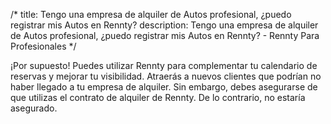 /*title: Tengo una empresa de alquiler de Autos profesional, ¿puedo registrar mis Autos en Rennty?description: Tengo una empresa de alquiler de Autos profesional, ¿puedo registrar mis Autos en Rennty? - Rennty Para Profesionales*/¡Por supuesto! Puedes utilizar Rennty para complementar tu calendario de reservas y mejorar tu visibilidad. Atraerás a nuevos clientes que podrían no haber llegado a tu empresa de alquiler. Sin embargo, debes asegurarse de que utilizas el contrato de alquiler de Rennty. De lo contrario, no estaría asegurado.